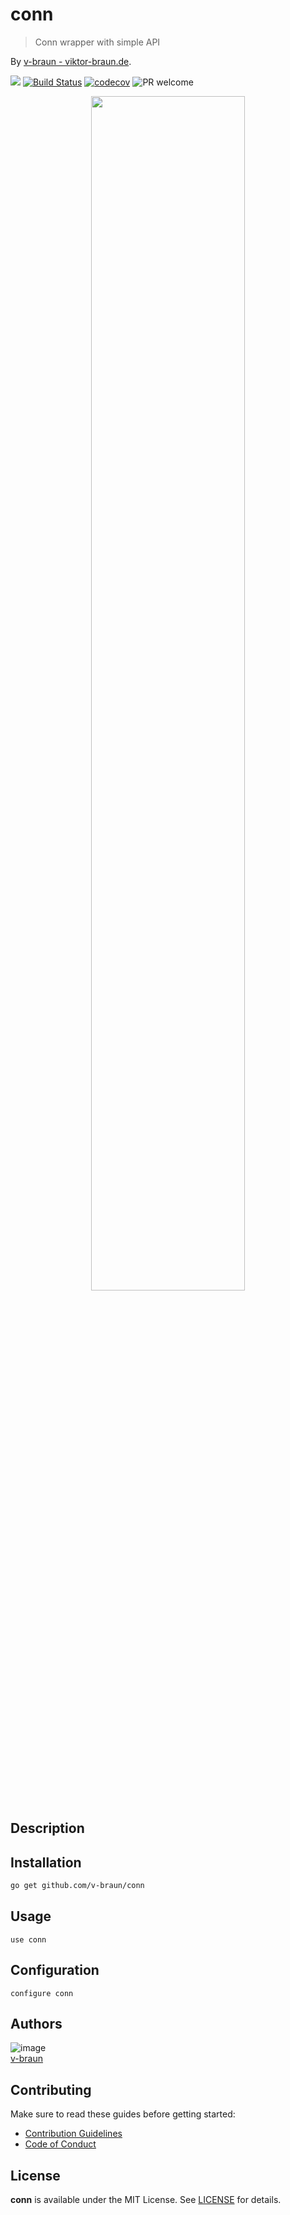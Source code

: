 # conn
> Conn wrapper with simple API

By [v-braun - viktor-braun.de](https://viktor-braun.de).

[![](https://img.shields.io/github/license/v-braun/conn.svg?style=flat-square)](https://github.com/v-braun/conn/blob/master/LICENSE)
[![Build Status](https://img.shields.io/travis/v-braun/conn.svg?style=flat-square)](https://travis-ci.org/v-braun/conn)
[![codecov](https://codecov.io/gh/v-braun/conn/branch/master/graph/badge.svg)](https://codecov.io/gh/v-braun/conn)
![PR welcome](https://img.shields.io/badge/PR-welcome-green.svg?style=flat-square)

<p align="center">
<img width="70%" src="https://via.placeholder.com/800x480.png?text=this%20is%20a%20placeholder%20for%20the%20project%20banner" />
</p>


## Description


## Installation
```sh
go get github.com/v-braun/conn
```



## Usage

```
use conn
```

## Configuration

```
configure conn
```



## Authors

![image](https://avatars3.githubusercontent.com/u/4738210?v=3&amp;s=50)  
[v-braun](https://github.com/v-braun/)



## Contributing

Make sure to read these guides before getting started:
- [Contribution Guidelines](https://github.com/v-braun/conn/blob/master/CONTRIBUTING.md)
- [Code of Conduct](https://github.com/v-braun/conn/blob/master/CODE_OF_CONDUCT.md)

## License
**conn** is available under the MIT License. See [LICENSE](https://github.com/v-braun/conn/blob/master/LICENSE) for details.
